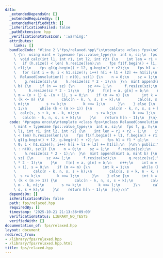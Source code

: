 ```yaml
---
data:
  _extendedDependsOn: []
  _extendedRequiredBy: []
  _extendedVerifiedWith: []
  _isVerificationFailed: false
  _pathExtension: hpp
  _verificationStatusIcon: ':warning:'
  attributes:
    links: []
  bundledCode: "#line 2 \"fps/relaxed.hpp\"\n\ntemplate <class fps>\nclass RelaxedConvolution\
    \ {\n  using mint = typename fps::value_type;\n  int n, sz;\n  fps f, g, h;\n\
    \  void calc(int l1, int r1, int l2, int r2) {\n    int len = r1 + r2 - 1;\n \
    \   if (h.size() < len) h.resize(len);\n    fps f1(f.begin() + l1, f.begin() +\
    \ r1);\n    fps g1(g.begin() + l2, g.begin() + r2);\n    fps h1 = f1 * g1;\n \
    \   for (int i = 0; i < h1.size(); i++) h[i + l1 + l2] += h1[i];\n  }\n\n public:\n\
    \  RelaxedConvolution() : n(0), sz(1) {\n    n = 0;\n    sz = 1;\n    f.resize(sz);\n\
    \    g.resize(sz);\n    h.resize(sz * 2 - 1);\n  }\n  mint append(mint a, mint\
    \ b) {\n    if (n == sz) {\n      sz <<= 1;\n      f.resize(sz);\n      g.resize(sz);\n\
    \      h.resize(sz * 2 - 1);\n    }\n    f[n] = a, g[n] = b;\n    n++;\n    int\
    \ m = (n + 1) & -(n + 1), s = 0;\n    if (m <= n) {\n      int k = 1;\n      while\
    \ (k <= m) {\n        calc(n - k, n, s, s + k);\n        calc(s, s + k, n - k,\
    \ n);\n        s += k;\n        k <<= 1;\n      }\n    } else {\n      int k =\
    \ 1;\n      while (k < (m >> 1)) {\n        calc(n - k, n, s, s + k);\n      \
    \  calc(s, s + k, n - k, n);\n        s += k;\n        k <<= 1;\n      }\n   \
    \   calc(n - k, n, s, s + k);\n    }\n    return h[n - 1];\n  }\n};\n"
  code: "#pragma once\n\ntemplate <class fps>\nclass RelaxedConvolution {\n  using\
    \ mint = typename fps::value_type;\n  int n, sz;\n  fps f, g, h;\n  void calc(int\
    \ l1, int r1, int l2, int r2) {\n    int len = r1 + r2 - 1;\n    if (h.size()\
    \ < len) h.resize(len);\n    fps f1(f.begin() + l1, f.begin() + r1);\n    fps\
    \ g1(g.begin() + l2, g.begin() + r2);\n    fps h1 = f1 * g1;\n    for (int i =\
    \ 0; i < h1.size(); i++) h[i + l1 + l2] += h1[i];\n  }\n\n public:\n  RelaxedConvolution()\
    \ : n(0), sz(1) {\n    n = 0;\n    sz = 1;\n    f.resize(sz);\n    g.resize(sz);\n\
    \    h.resize(sz * 2 - 1);\n  }\n  mint append(mint a, mint b) {\n    if (n ==\
    \ sz) {\n      sz <<= 1;\n      f.resize(sz);\n      g.resize(sz);\n      h.resize(sz\
    \ * 2 - 1);\n    }\n    f[n] = a, g[n] = b;\n    n++;\n    int m = (n + 1) & -(n\
    \ + 1), s = 0;\n    if (m <= n) {\n      int k = 1;\n      while (k <= m) {\n\
    \        calc(n - k, n, s, s + k);\n        calc(s, s + k, n - k, n);\n      \
    \  s += k;\n        k <<= 1;\n      }\n    } else {\n      int k = 1;\n      while\
    \ (k < (m >> 1)) {\n        calc(n - k, n, s, s + k);\n        calc(s, s + k,\
    \ n - k, n);\n        s += k;\n        k <<= 1;\n      }\n      calc(n - k, n,\
    \ s, s + k);\n    }\n    return h[n - 1];\n  }\n};\n"
  dependsOn: []
  isVerificationFile: false
  path: fps/relaxed.hpp
  requiredBy: []
  timestamp: '2025-10-21 21:13:36+09:00'
  verificationStatus: LIBRARY_NO_TESTS
  verifiedWith: []
documentation_of: fps/relaxed.hpp
layout: document
redirect_from:
- /library/fps/relaxed.hpp
- /library/fps/relaxed.hpp.html
title: fps/relaxed.hpp
---
```

